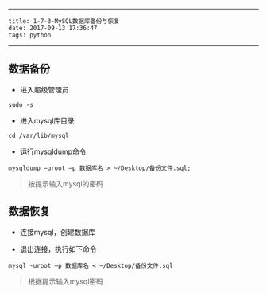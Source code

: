 
---
    title: 1-7-3-MySQL数据库备份与恢复
    date: 2017-09-13 17:36:47
    tags: python
---
## 数据备份
* 进入超级管理员
```
sudo -s
```
* 进入mysql库目录
```
cd /var/lib/mysql
```
* 运行mysqldump命令
```
mysqldump –uroot –p 数据库名 > ~/Desktop/备份文件.sql;
```
>按提示输入mysql的密码

## 数据恢复
* 连接mysql，创建数据库

* 退出连接，执行如下命令

```
mysql -uroot –p 数据库名 < ~/Desktop/备份文件.sql
```
> 根据提示输入mysql密码
